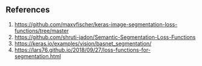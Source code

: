 
## References
1. https://github.com/maxvfischer/keras-image-segmentation-loss-functions/tree/master
2. https://github.com/shruti-jadon/Semantic-Segmentation-Loss-Functions
3. https://keras.io/examples/vision/basnet_segmentation/
4. https://lars76.github.io/2018/09/27/loss-functions-for-segmentation.html
